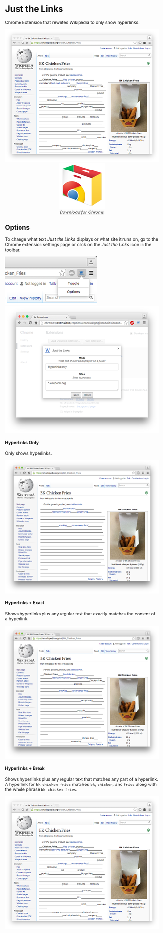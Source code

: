 # Just the Links

Chrome Extension that rewrites Wikipedia to only show hyperlinks.

<img src="https://github.com/mattbierner/just-the-links/raw/master/documentation/hyperlinks+break.png" />

<div align="center">
<a href="https://chrome.google.com/webstore/detail/just-the-links/mbfccghgfekfafnjhlkfkfiolbplafpa">
    <div>
        <img src="https://github.com/mattbierner/just-the-links/raw/master/documentation/chrome.png" />
    </div>
    <div><i>Download for Chrome</i></div>
</a>
</div>

## Options
To change what text *Just the Links* displays or what site it runs on, go to the Chrome extension settings page or click on the *Just the Links* icon in the toolbar.

<img src="https://github.com/mattbierner/just-the-links/raw/master/documentation/click-options.png" />


<img src="https://github.com/mattbierner/just-the-links/raw/master/documentation/options-page.png" />

#### Hyperlinks Only
Only shows hyperlinks.

<img src="https://github.com/mattbierner/just-the-links/raw/master/documentation/hyperlinks.png" />

#### Hyperlinks + Exact
Shows hyperlinks plus any regular text that exactly matches the content of a hyperlink. 

<img src="https://github.com/mattbierner/just-the-links/raw/master/documentation/hyperlinks+exact.png" />

#### Hyperlinks + Break
Shows hyperlinks plus any regular text that matches any part of a hyperlink. A hyperlink for `bk chicken fries` matches `bk`, `chicken`, and `fries` along with the whole phrase `bk chicken fries`.

<img src="https://github.com/mattbierner/just-the-links/raw/master/documentation/hyperlinks+break.png" />